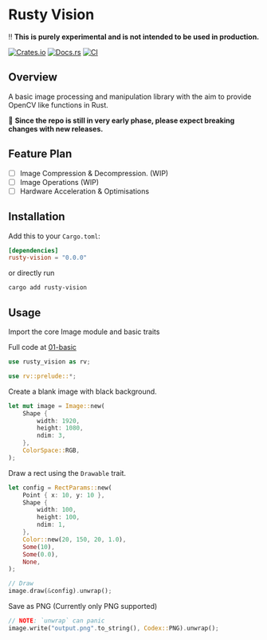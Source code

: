 # Rusty Vision

:bangbang: **This is purely experimental and is not intended to be used in production.**  

[![Crates.io](https://img.shields.io/crates/v/rusty-vision.svg)](https://crates.io/crates/rusty-vision)
[![Docs.rs](https://docs.rs/rusty-vision/badge.svg)](https://docs.rs/rusty-vision)
[![CI](https://github.com/marmikshah/rusty-vision/actions/workflows/ci.yml/badge.svg)](https://github.com/marmikshah/rusty-vision/actions/workflows/ci.yml)

## Overview

A basic image processing and manipulation library with the aim to provide OpenCV like functions in Rust. 

:construction: **Since the repo is still in very early phase, please expect breaking changes with new releases.**

## Feature Plan

- [ ] Image Compression & Decompression. (WIP)
- [ ] Image Operations (WIP)
- [ ] Hardware Acceleration & Optimisations 

## Installation

Add this to your `Cargo.toml`:

```toml
[dependencies]
rusty-vision = "0.0.0"
```

or directly run
```bash
cargo add rusty-vision
```


## Usage

Import the core Image module and basic traits

Full code at [01-basic](./examples/01-basic/)

```rust
use rusty_vision as rv;

use rv::prelude::*;
```

Create a blank image with black background.

```rust
let mut image = Image::new(
    Shape {
        width: 1920,
        height: 1080,
        ndim: 3,
    },
    ColorSpace::RGB,
);
```

Draw a rect using the `Drawable` trait.

```rust
let config = RectParams::new(
    Point { x: 10, y: 10 },
    Shape {
        width: 100,
        height: 100,
        ndim: 1,
    },
    Color::new(20, 150, 20, 1.0),
    Some(10),
    Some(0.0),
    None,
);

// Draw
image.draw(&config).unwrap();
```

Save as PNG (Currently only PNG supported)

```rust
// NOTE: `unwrap` can panic
image.write("output.png".to_string(), Codex::PNG).unwrap();
```
